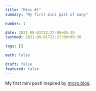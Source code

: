 ```yaml
---
title: "Mini #1"
summary: "My first mini post of many"

number: 1

date: 2021-08-01T22:27:00+05:30
lastmod: 2021-08-01T22:27:00+05:30

tags: []

math: false

draft: false
featured: false
---
```


My first mini post! Inspired by [micro.blog](https://micro.blog).